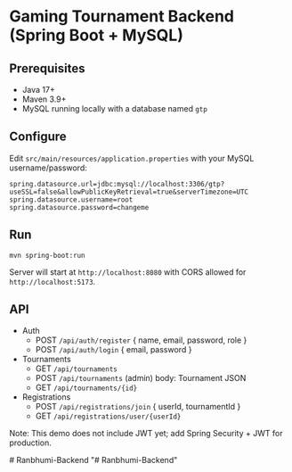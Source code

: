 # Gaming Tournament Backend (Spring Boot + MySQL)

## Prerequisites
- Java 17+
- Maven 3.9+
- MySQL running locally with a database named `gtp`

## Configure
Edit `src/main/resources/application.properties` with your MySQL username/password:
```
spring.datasource.url=jdbc:mysql://localhost:3306/gtp?useSSL=false&allowPublicKeyRetrieval=true&serverTimezone=UTC
spring.datasource.username=root
spring.datasource.password=changeme
```

## Run
```
mvn spring-boot:run
```
Server will start at `http://localhost:8080` with CORS allowed for `http://localhost:5173`.

## API
- Auth
  - POST `/api/auth/register` { name, email, password, role }
  - POST `/api/auth/login` { email, password }
- Tournaments
  - GET `/api/tournaments`
  - POST `/api/tournaments` (admin) body: Tournament JSON
  - GET `/api/tournaments/{id}`
- Registrations
  - POST `/api/registrations/join` { userId, tournamentId }
  - GET `/api/registrations/user/{userId}`

Note: This demo does not include JWT yet; add Spring Security + JWT for production.

#   R a n b h u m i - B a c k e n d  
 "# Ranbhumi-Backend" 
